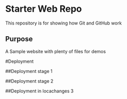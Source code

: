 # Starter Web Repo

This repository is for showing how Git and GitHub work

## Purpose

A Sample website with plenty of files for demos

#Deployment

##Deployment stage 1

##Deployment stage 2

##Deployment in locachanges 3
